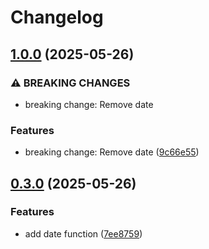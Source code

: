 # Changelog

## [1.0.0](https://github.com/nmelepat/release-test/compare/hello-x@v0.3.0...hello-x@v1.0.0) (2025-05-26)


### ⚠ BREAKING CHANGES

* breaking change: Remove date

### Features

* breaking change: Remove date ([9c66e55](https://github.com/nmelepat/release-test/commit/9c66e556e79d7fac45fd979f20599e3446e2475c))

## [0.3.0](https://github.com/nmelepat/release-test/compare/hello-x@v0.2.0...hello-x@v0.3.0) (2025-05-26)


### Features

* add date function ([7ee8759](https://github.com/nmelepat/release-test/commit/7ee8759c29e8f10c2249b21e72931816a6b54dde))
